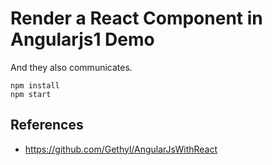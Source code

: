 Render a React Component in Angularjs1 Demo
===========================================

And they also communicates.

```
npm install
npm start
```

References
----------

- <https://github.com/Gethyl/AngularJsWithReact>
